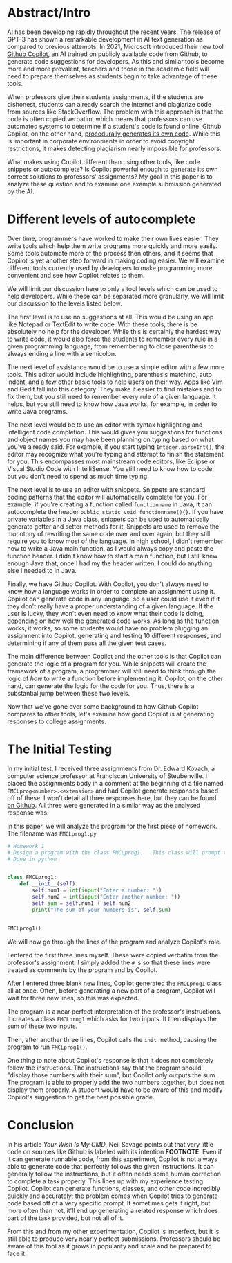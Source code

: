 # Abstract/Intro

AI has been developing rapidly throughout the recent years. The release of GPT-3 has shown a remarkable development in AI text generation as compared to previous attempts. In 2021, Microsoft introduced their new tool [Github Copilot](https://github.blog/2021-06-29-introducing-github-copilot-ai-pair-programmer/), an AI trained on publicly available code from Github, to generate code suggestions for developers. As this and similar tools become more and more prevalent, teachers and those in the academic field will need to prepare themselves as students begin to take advantage of these tools.

When professors give their students assignments, if the students are dishonest, students can already search the internet and plagiarize code from sources like StackOverflow. The problem with this approach is that the code is often copied verbatim, which means that professors can use automated systems to determine if a student's code is found online. Github Copilot, on the other hand, [procedurally generates its own code](https://copilot.github.com/#faq-does-github-copilot-recite-code-from-the-training-set). While this is important in corporate environments in order to avoid copyright restrictions, it makes detecting plagiarism nearly impossible for professors.

What makes using Copilot different than using other tools, like code snippets or autocomplete? Is Copilot powerful enough to generate its own correct solutions to professors' assignments? My goal in this paper is to analyze these question and to examine one example submission generated by the AI.

# Different levels of autocomplete

Over time, programmers have worked to make their own lives easier. They write tools which help them write programs more quickly and more easily. Some tools automate more of the process then others, and it seems that Copilot is yet another step forward in making coding easier. We will examine different tools currently used by developers to make programming more convenient and see how Copilot relates to them.

We will limit our discussion here to only a tool levels which can be used to help developers. While these can be separated more granularly, we will limit our discussion to the levels listed below.

The first level is to use no suggestions at all. This would be using an app like Notepad or TextEdit to write code. With these tools, there is be absolutely no help for the developer. While this is certainly the hardest way to write code, it would also force the students to remember every rule in a given programming language, from remembering to close parenthesis to always ending a line with a semicolon.

The next level of assistance would be to use a simple editor with a few more tools. This editor would include highlighting, parenthesis matching, auto indent, and a few other basic tools to help users on their way. Apps like Vim and Gedit fall into this category. They make it easier to find mistakes and to fix them, but you still need to remember every rule of a given language. It helps, but you still need to know how Java works, for example, in order to write Java programs.

The next level would be to use an editor with syntax highlighting and intelligent code completion. This would gives you suggestions for functions and object names you may have been planning on typing based on what you've already said. For example, if you start typing `Integer.parseInt()`, the editor may recognize what you're typing and attempt to finish the statement for you. This encompasses most mainstream code editors, like Eclipse or Visual Studio Code with IntelliSense. You still need to know how to code, but you don't need to spend as much time typing.

The next level is to use an editor with snippets. Snippets are standard coding patterns that the editor will automatically complete for you. For example, if you're creating a function called `functionname` in Java, it can autocomplete the header `public static void functionname(){}`. If you have private variables in a Java class, snippets can be used to automatically generate getter and setter methods for it. Snippets are used to remove the monotony of rewriting the same code over and over again, but they still require you to know most of the language. In high school, I didn't remember how to write a Java main function, as I would always copy and paste the function header. I didn't know how to start a main function, but I still knew enough Java that, once I had my the header written, I could do anything else I needed to in Java.

Finally, we have Github Copilot. With Copilot, you don't always need to know how a language works in order to complete an assignment using it. Copilot can generate code in any language, so a user could use it even if it they don't really have a proper understanding of a given language. If the user is lucky, they won't even need to know what their code is doing, depending on how well the generated code works. As long as the function works, it works, so some students would have no problem plugging an assignment into Copilot, generating and testing 10 different responses, and determining if any of them pass all the given test cases.

The main difference between Copilot and the other tools is that Copilot can generate the logic of a program for you. While snippets will create the framework of a program, a programmer will still need to think through the logic of *how* to write a function before implementing it. Copilot, on the other hand, can generate the logic for the code for you. Thus, there is a substantial jump between these two levels.

Now that we've gone over some background to how Github Copilot compares to other tools, let's examine how good Copilot is at generating responses to college assignments.

# The Initial Testing

In my initial test, I received three assignments from Dr. Edward Kovach, a computer science professor at Franciscan University of Steubenville. I placed the assignments body in a comment at the beginning of a file named `FMCLprog<number>.<extension>` and had Copilot generate responses based off of these. I won't detail all three responses here, but they can be found [on Github](https://github.com/2br-2b/Github-Copilot-Project/tree/master/Scholarly%20Testing/). All three were generated in a similar way as the analysed response was.

In this paper, we will analyze the program for the first piece of homework. The filename was `FMCLprog1.py`

```python
# Homework 1 
# Design a program with the class FMCLprog1.   This class will prompt the user for two ints and display those numbers with their sum.   5 points.   Due Friday, 9/3/21.    FMCL = First, Middle, Confirmation (if any), Last initials in your name. 
# Done in python 


class FMCLprog1:
    def __init__(self):
        self.num1 = int(input("Enter a number: "))
        self.num2 = int(input("Enter another number: "))
        self.sum = self.num1 + self.num2
        print("The sum of your numbers is", self.sum)


FMCLprog1()
```

We will now go through the lines of the program and analyze Copilot's role.

I entered the first three lines myself. These were copied verbatim from the professor's assignment. I simply added the `# `s so that these lines were treated as comments by the program and by Copilot.

After I entered three blank new lines, Copilot generated the `FMCLprog1` class all at once. Often, before generating a new part of a program, Copilot will wait for three new lines, so this was expected.

The program is a near perfect interpretation of the professor's instructions. It creates a class `FMCLprog1` which asks for two inputs. It then displays the sum of these two inputs.

Then, after another three lines, Copilot calls the `init` method, causing the program to run `FMCLprog1()`.

One thing to note about Copilot's response is that it does not completely follow the instructions. The instructions say that the program should "display those numbers with their sum", but Copilot only outputs the sum. The program is able to properly add the two numbers together, but does not display them properly. A student would have to be aware of this and modify Copilot's suggestion to get the best possible grade.

# Conclusion

In his article *Your Wish Is My CMD*, Neil Savage points out that very little code on sources like Github is labeled with its intention **FOOTNOTE**. Even if it can generate runnable code, from this experiment, Copilot is not always able to generate code that perfectly follows the given instructions. It can generally follow the instructions, but it often needs some human correction to complete a task properly. This lines up with my experience testing Copilot. Copilot can generate functions, classes, and other code incredibly quickly and accurately; the problem comes when Copilot tries to generate code based off of a very specific prompt. It sometimes gets it right, but more often than not, it'll end up generating a related response which does part of the task provided, but not all of it.

From this and from my other experimentation, Copilot is imperfect, but it is still able to produce very nearly perfect submissions. Professors should be aware of this tool as it grows in popularity and scale and be prepared to face it.